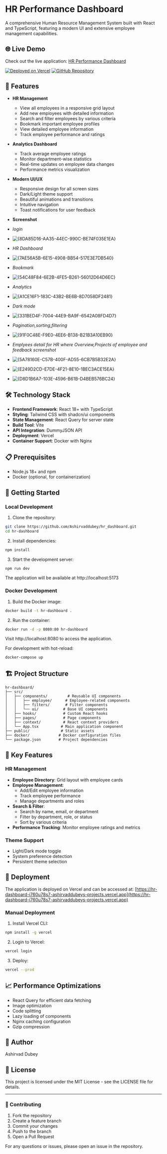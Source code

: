 # HR Performance Dashboard

A comprehensive Human Resource Management System built with React and TypeScript, featuring a modern UI and extensive employee management capabilities.

## 🌐 Live Demo

Check out the live application: [HR Performance Dashboard](https://hr-dashboard-i760u78s7-ashirvaddubeys-projects.vercel.app)

[![Deployed on Vercel](https://img.shields.io/badge/Deployed%20on-Vercel-black.svg?style=flat-square&logo=vercel)](https://hr-dashboard-i760u78s7-ashirvaddubeys-projects.vercel.app)
[![GitHub Repository](https://img.shields.io/badge/GitHub-Repository-green.svg?style=flat-square&logo=github)](https://github.com/Ashirvaddubey/hr_dashboard)

## 🚀 Features

- **HR Management**
  - View all employees in a responsive grid layout
  - Add new employees with detailed information
  - Search and filter employees by various criteria
  - Bookmark important employee profiles
  - View detailed employee information
  - Track employee performance and ratings

- **Analytics Dashboard**
  - Track average employee ratings
  - Monitor department-wise statistics
  - Real-time updates on employee data changes
  - Performance metrics visualization

- **Modern UI/UX**
  - Responsive design for all screen sizes
  - Dark/Light theme support
  - Beautiful animations and transitions
  - Intuitive navigation
  - Toast notifications for user feedback

 
- **Screenshot**
- *login*
- ![{8DA85D16-AA35-44EC-990C-BE74F035E1EA}](https://github.com/user-attachments/assets/d7491525-a9df-4490-9884-43dcfcfe8442)
- *HR Dashboard*
- ![{7AE56A5B-6E15-4908-BB54-517E3E7DB540}](https://github.com/user-attachments/assets/007ab28b-12e5-4f6f-8763-9cd36e52babb)
- *Bookmark*
- ![{54C48F84-6E2B-4FE5-B261-56012D64D6EC}](https://github.com/user-attachments/assets/7285467d-7a8b-48c6-8648-035085dacdfa)
- *Analytics*
- ![{A1CE16F1-183C-43B2-BE6B-8D7058DF2481}](https://github.com/user-attachments/assets/037ba732-bf61-45c7-8a72-ed47c70015f2)
- *Dark mode*
- ![{331BED4F-7004-44E9-BA9F-6542A08FD4D7}](https://github.com/user-attachments/assets/5c8bbf4c-e667-4061-9d1b-b29b46d64247)
- *Pagination,sorting,filtering*
- ![{91F0C48E-F9E0-4EE6-B138-B21B3A10EB90}](https://github.com/user-attachments/assets/3f92950c-6b94-42b8-908c-88cdf69d02b0)
- *Emplyees detail for HR where Overview,Projects of employee and feedback screenshot*
- ![{5A78160E-C57B-400F-AD55-6CB7B5B32E2A}](https://github.com/user-attachments/assets/d6c03f82-5cfc-4f86-8879-cd156d8f0d71)
- ![{E249D2CD-E7DE-4F21-8E10-1BEC3ACE15EA}](https://github.com/user-attachments/assets/e086701f-c787-430c-827f-84054c5272a6)
- ![{D8D1B6A7-103E-4596-B61B-D4BEB576BC24}](https://github.com/user-attachments/assets/6f8f9ea6-3c3e-466e-8603-eaca95762be6)


## 🛠️ Technology Stack

- **Frontend Framework**: React 18+ with TypeScript
- **Styling**: Tailwind CSS with shadcn/ui components
- **State Management**: React Query for server state
- **Build Tool**: Vite
- **API Integration**: DummyJSON API
- **Deployment**: Vercel
- **Container Support**: Docker with Nginx

## 📋 Prerequisites

- Node.js 18+ and npm
- Docker (optional, for containerization)

## 🚀 Getting Started

### Local Development

1. Clone the repository:
```bash
git clone https://github.com/Ashirvaddubey/hr_dashboard.git
cd hr-dashboard
```

2. Install dependencies:
```bash
npm install
```

3. Start the development server:
```bash
npm run dev
```

The application will be available at http://localhost:5173

### Docker Development

1. Build the Docker image:
```bash
docker build -t hr-dashboard .
```

2. Run the container:
```bash
docker run -d -p 8080:80 hr-dashboard
```

Visit http://localhost:8080 to access the application.

For development with hot-reload:
```bash
docker-compose up
```

## 🏗️ Project Structure

```
hr-dashboard/
├── src/
│   ├── components/         # Reusable UI components
│   │   ├── employee/      # Employee-related components
│   │   ├── filters/       # Filter components
│   │   └── ui/           # Base UI components
│   ├── hooks/            # Custom React hooks
│   ├── pages/            # Page components
│   ├── context/          # React context providers
│   └── App.tsx          # Main application component
├── public/              # Static assets
├── docker/             # Docker configuration files
└── package.json        # Project dependencies
```

## 🌟 Key Features

### HR Management
- **Employee Directory**: Grid layout with employee cards
- **Employee Management**: 
  - Add/Edit employee information
  - Track employee performance
  - Manage departments and roles
- **Search & Filter**: 
  - Search by name, email, or department
  - Filter by department, role, or status
  - Sort by various criteria
- **Performance Tracking**: Monitor employee ratings and metrics

### Theme Support
- Light/Dark mode toggle
- System preference detection
- Persistent theme selection

## 🚀 Deployment

The application is deployed on Vercel and can be accessed at:
[https://hr-dashboard-i760u78s7-ashirvaddubeys-projects.vercel.app](https://hr-dashboard-i760u78s7-ashirvaddubeys-projects.vercel.app)

### Manual Deployment

1. Install Vercel CLI:
```bash
npm install -g vercel
```

2. Login to Vercel:
```bash
vercel login
```

3. Deploy:
```bash
vercel --prod
```

## 📈 Performance Optimizations

- React Query for efficient data fetching
- Image optimization
- Code splitting
- Lazy loading of components
- Nginx caching configuration
- Gzip compression

## 👥 Author

Ashirvad Dubey

## 📄 License

This project is licensed under the MIT License - see the LICENSE file for details.

---

### 🤝 Contributing

1. Fork the repository
2. Create a feature branch
3. Commit your changes
4. Push to the branch
5. Open a Pull Request

For any questions or issues, please open an issue in the repository.
